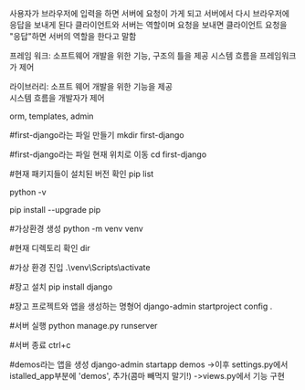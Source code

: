 사용자가 브라우저에 입력을 하면 서버에 요청이 가게 되고 서버에서 다시 브라우저에 응답을 보내게 된다
클라이언트와 서버는 역할이며
요청을 보내면 클라이언트
요청을 "응답"하면 서버의 역할을 한다고 말함

프레임 워크: 소프트웨어 개발을 위한 기능, 구조의 틀을 제공
             시스템 흐름을 프레임워크가 제어

라이브러리:  소프트 웨어 개발을 위한 기능을 제공  
             시스템 흐름을 개발자가 제어

orm, templates, admin

#first-django라는 파일 만들기
mkdir first-django

#first-django라는 파일 현재 위치로 이동
cd first-django

#현재 패키지들이 설치된 버전 확인
pip list


python -v


pip install --upgrade pip

#가상환경 생성
python -m venv venv

#현재 디렉토리 확인
dir

#가상 환경 진입
.\venv\Scripts\activate

#장고 설치
pip install django 

#장고 프로젝트와 앱을 생성하는 명형어
django-admin startproject config .

#서버 실행
python manage.py runserver

#서버 종료
ctrl+c

#demos라는 앱을 생성
django-admin startapp demos
->이후 settings.py에서 istalled_app부분에 'demos', 추가(콤마 빼먹지 말기!)
->views.py에서 기능 구현


